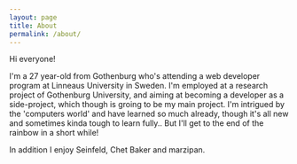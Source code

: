 ```yaml
---
layout: page
title: About
permalink: /about/
---
```


Hi everyone!

I'm a 27 year-old from Gothenburg who's attending a web developer program at Linneaus University in Sweden.
I'm employed at a research project of Gothenburg University, and aiming at becoming a developer as a side-project, which 
though is groing to be my main project. I'm intrigued by the 'computers world' and have learned so much already, 
though it's all new and sometimes kinda tough to learn fully.. But I'll get to the end of the rainbow in a short while!

In addition I enjoy Seinfeld, Chet Baker and marzipan.

